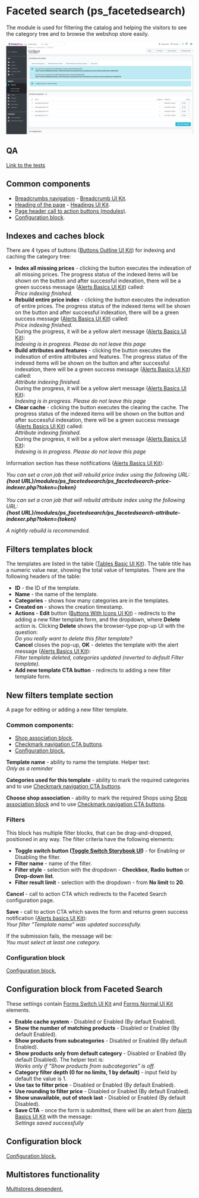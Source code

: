 # Faceted search (ps\_facetedsearch)

The module is used for filtering the catalog and helping the visitors to see the category tree and to browse the webshop store easily.

![Faceted search User Interface](<../../../../../.gitbook/assets/image (107).png>)

## QA

[Link to the tests](https://build.prestashop-project.org/test-scenarios/scenarios/modules/ps-facetedsearch.html)

## Common components

* [Breadcrumbs navigation](../../../common-components/breadcrumbs.md) - [Breadcrumb UI Kit](https://build.prestashop.com/prestashop-ui-kit/?path=/story/breadcrumb--breadcrumb).
* [Heading of the page](../../../common-components/heading-of-the-page.md) - [Headings UI Kit](https://build.prestashop.com/prestashop-ui-kit/?path=/story/headings--headings).
* [Page header call to action buttons (modules)](../../../common-components/module-page-specific-component/page-header-call-to-action-buttons-modules.md).
* [Configuration block](https://app.gitbook.com/o/-MAz0PPl5s9ulE9xyliu/s/eRh5ljXXvELkmmdiRmg8/\~/changes/cReeZTZCiwqi5rIeUSjb/functional-documentation/ux-ui/common-components/configuration-block).

## Indexes and caches block

There are 4 types of buttons ([Buttons Outline UI Kit](https://build.prestashop.com/prestashop-ui-kit/?path=/story/buttons--outline)) for indexing and caching the category tree:

* **Index all missing prices** - clicking the button executes the indexation of all missing prices. The progress status of the indexed items will be shown on the button and after successful indexation, there will be a green success message ([Alerts Basics UI Kit](https://build.prestashop.com/prestashop-ui-kit/?path=/story/alerts--basics)) called:\
  _Price indexing finished._
* **Rebuild entire price index** - clicking the button executes the indexation of entire prices. The progress status of the indexed items will be shown on the button and after successful indexation, there will be a green success message ([Alerts Basics UI Kit](https://build.prestashop.com/prestashop-ui-kit/?path=/story/alerts--basics)) called:\
  _Price indexing finished._\
  During the progress, it will be a yellow alert message ([Alerts Basics UI Kit](https://build.prestashop.com/prestashop-ui-kit/?path=/story/alerts--basics)):\
  _Indexing is in progress. Please do not leave this page_
* **Build attributes and features** - clicking the button executes the indexation of entire attributes and features. The progress status of the indexed items will be shown on the button and after successful indexation, there will be a green success message ([Alerts Basics UI Kit](https://build.prestashop.com/prestashop-ui-kit/?path=/story/alerts--basics)) called:\
  _Attribute indexing finished._\
  During the progress, it will be a yellow alert message ([Alerts Basics UI Kit](https://build.prestashop.com/prestashop-ui-kit/?path=/story/alerts--basics)):\
  _Indexing is in progress. Please do not leave this page_
* **Clear cache** - clicking the button executes the clearing the cache. The progress status of the indexed items will be shown on the button and after successful indexation, there will be a green success message ([Alerts Basics UI Kit](https://build.prestashop.com/prestashop-ui-kit/?path=/story/alerts--basics)) called:\
  _Attribute indexing finished._\
  During the progress, it will be a yellow alert message ([Alerts Basics UI Kit](https://build.prestashop.com/prestashop-ui-kit/?path=/story/alerts--basics)):\
  _Indexing is in progress. Please do not leave this page_

Information section has these notifications ([Alerts Basics UI Kit](https://build.prestashop.com/prestashop-ui-kit/?path=/story/alerts--basics)):

_You can set a cron job that will rebuild price index using the following URL:_\
_**{host URL}/modules/ps\_facetedsearch/ps\_facetedsearch-price-indexer.php?token={token}**_\
\
_You can set a cron job that will rebuild attribute index using the following URL:_\
_**{host URL}/modules/ps\_facetedsearch/ps\_facetedsearch-attribute-indexer.php?token={token}**_

_A nightly rebuild is recommended._

## Filters templates block

The templates are listed in the table ([Tables Basic UI Kit](https://build.prestashop.com/prestashop-ui-kit/?path=/story/tables--basic)). The table title has a numeric value near, showing the total value of templates. There are the following headers of the table:

* **ID** - the ID of the template.
* **Name** - the name of the template.
* **Categories** - shows how many categories are in the templates.
* **Created on** - shows the creation timestamp.
* **Actions** - **Edit** button ([Buttons With Icons UI Kit](https://build.prestashop.com/prestashop-ui-kit/?path=/story/buttons--buttons-with-icons)) - redirects to the adding a new filter template form, and the dropdown, where **Delete** action is. Clicking **Delete** shows the browser-type pop-up UI with the question:\
  _Do you really want to delete this filter template?_\
  **Cancel** closes the pop-up, **OK** - deletes the template with the alert message ([Alerts Basics UI Kit](https://build.prestashop.com/prestashop-ui-kit/?path=/story/alerts--basics)):\
  _Filter template deleted, categories updated (reverted to default Filter template)._
* **Add new template CTA button** - redirects to adding a new filter template form.

## New filters template section

A page for editing or adding a new filter template.

### Common components:

* [Shop association block](https://app.gitbook.com/o/-MAz0PPl5s9ulE9xyliu/s/eRh5ljXXvELkmmdiRmg8/\~/changes/8Fxl8PmetHDkJRhZgFH2/functional-documentation/ux-ui/common-components/shop-association-block).
* [Checkmark navigation CTA buttons](https://app.gitbook.com/o/-MAz0PPl5s9ulE9xyliu/s/eRh5ljXXvELkmmdiRmg8/\~/changes/nP8KXOMgKF7kv32ktPkt/functional-documentation/ux-ui/common-components/checkmark-navigation-cta-buttons).
* [Configuration block.](https://app.gitbook.com/o/-MAz0PPl5s9ulE9xyliu/s/eRh5ljXXvELkmmdiRmg8/\~/changes/cReeZTZCiwqi5rIeUSjb/functional-documentation/ux-ui/common-components/configuration-block)

**Template name** - ability to name the template. Helper text:\
_Only as a reminder_

**Categories used for this template** - ability to mark the required categories and to use [Checkmark navigation CTA buttons](https://app.gitbook.com/o/-MAz0PPl5s9ulE9xyliu/s/eRh5ljXXvELkmmdiRmg8/\~/changes/nP8KXOMgKF7kv32ktPkt/functional-documentation/ux-ui/common-components/checkmark-navigation-cta-buttons).

**Choose shop association** - ability to mark the required Shops using [Shop association block](https://app.gitbook.com/o/-MAz0PPl5s9ulE9xyliu/s/eRh5ljXXvELkmmdiRmg8/\~/changes/8Fxl8PmetHDkJRhZgFH2/functional-documentation/ux-ui/common-components/shop-association-block) and to use [Checkmark navigation CTA buttons](https://app.gitbook.com/o/-MAz0PPl5s9ulE9xyliu/s/eRh5ljXXvELkmmdiRmg8/\~/changes/nP8KXOMgKF7kv32ktPkt/functional-documentation/ux-ui/common-components/checkmark-navigation-cta-buttons).

### Filters

This block has multiple filter blocks, that can be drag-and-dropped, positioned in any way. The filter criteria have the following elements:

* **Toggle switch button (**[**Toggle Switch Storybook UI**](https://build.prestashop.com/prestashop-ui-kit/?path=/story/forms--switch-story)**)** - for Enabling or Disabling the filter.
* **Filter name** - name of the filter.
* **Filter style** - selection with the dropdown - **Checkbox**, **Radio button** or **Drop-down list**.&#x20;
* **Filter result limit** - selection with the dropdown - from **No limit** to **20**.

**Cancel** - call to action CTA which redirects to the Faceted Search configuration page.

**Save** - call to action CTA which saves the form and returns green success notification ([Alerts basics UI Kit](https://build.prestashop.com/prestashop-ui-kit/?path=/story/alerts--basics)):\
_Your filter "Template name" was updated successfully._

If the submission fails, the message will be:\
_You must select at least one category._

### Configuration block

[Configuration block.](https://app.gitbook.com/o/-MAz0PPl5s9ulE9xyliu/s/eRh5ljXXvELkmmdiRmg8/\~/changes/cReeZTZCiwqi5rIeUSjb/functional-documentation/ux-ui/common-components/configuration-block)

## Configuration block from Faceted Search

These settings contain [Forms Switch UI Kit](https://build.prestashop.com/prestashop-ui-kit/?path=/story/forms--switch-story) and [Forms Normal UI Kit](https://build.prestashop.com/prestashop-ui-kit/?path=/story/forms--normal) elements.

* **Enable cache system** - Disabled or Enabled (By default Enabled).
* **Show the number of matching products** - Disabled or Enabled (By default Enabled).
* **Show products from subcategories** - Disabled or Enabled (By default Enabled).
* **Show products only from default category** - Disabled or Enabled (By default Disabled). The helper text is:\
  _Works only if "Show products from subcategories" is off._
* **Category filter depth (0 for no limits, 1 by default)** - input field by default the value is 1.
* **Use tax to filter price** - Disabled or Enabled (By default Enabled).
* **Use rounding to filter price** - Disabled or Enabled (By default Enabled).
* **Show unavailable, out of stock last** - Disabled or Enabled (By default Disabled).
* **Save CTA** - once the form is submitted, there will be an alert from [Alerts Basics UI Kit](https://build.prestashop.com/prestashop-ui-kit/?path=/story/alerts--basics) with the message:\
  _Settings saved successfully_

## Configuration block

[Configuration block.](faceted-search-ps\_facetedsearch.md#configuration-block-1)

## Multistores functionality

[Multistores dependent.](faceted-search-ps\_facetedsearch.md#multistores-functionality)

